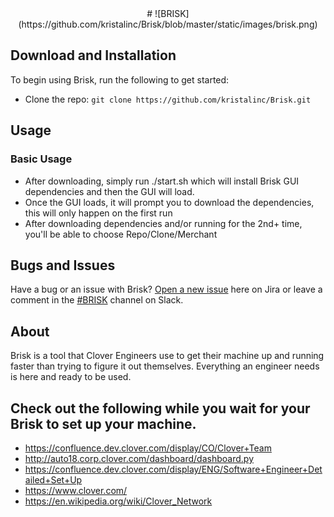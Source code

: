 <center>
# ![BRISK](https://github.com/kristalinc/Brisk/blob/master/static/images/brisk.png)
</center>

## Download and Installation

To begin using Brisk, run the following to get started:
* Clone the repo: `git clone https://github.com/kristalinc/Brisk.git`

## Usage

### Basic Usage

- After downloading, simply run ./start.sh which will install Brisk GUI dependencies and then the GUI will load.
- Once the GUI loads, it will prompt you to download the dependencies, this will only happen on the first run
- After downloading dependencies and/or running for the 2nd+ time, you'll be able to choose Repo/Clone/Merchant

## Bugs and Issues

Have a bug or an issue with Brisk? [Open a new issue](https://jira.dev.clover.com/secure/Dashboard.jspa) here on Jira or leave a comment in the [#BRISK](https://cloverpos.slack.com/messages/C9R7Q7MB9/) channel on Slack.

## About

Brisk is a tool that Clover Engineers use to get their machine up and running faster than trying to figure it out themselves. Everything an engineer needs is here and ready to be used.

## Check out the following while you wait for your Brisk to set up your machine.
* https://confluence.dev.clover.com/display/CO/Clover+Team
* http://auto18.corp.clover.com/dashboard/dashboard.py
* https://confluence.dev.clover.com/display/ENG/Software+Engineer+Detailed+Set+Up
* https://www.clover.com/
* https://en.wikipedia.org/wiki/Clover_Network
